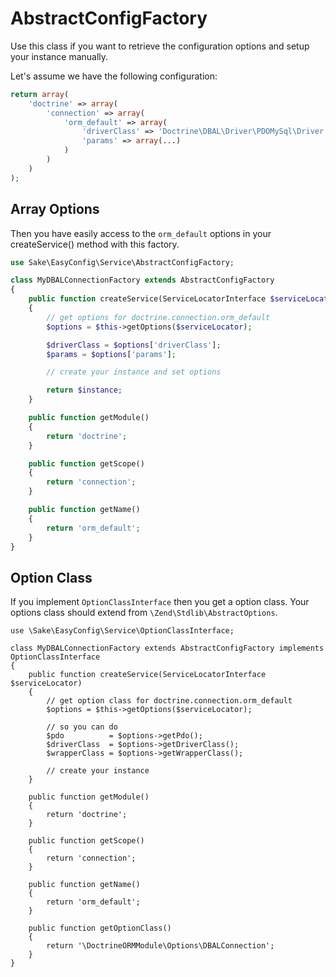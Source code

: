 # AbstractConfigFactory

 Use this class if you want to retrieve the configuration options and setup your instance manually.

Let's assume we have the following configuration:

```php
return array(
    'doctrine' => array(
        'connection' => array(
            'orm_default' => array(
                'driverClass' => 'Doctrine\DBAL\Driver\PDOMySql\Driver',
                'params' => array(...)
            )
        )
    )
);
```

## Array Options
Then you have easily access to the `orm_default` options in your createService() method with this factory.

```php
use Sake\EasyConfig\Service\AbstractConfigFactory;

class MyDBALConnectionFactory extends AbstractConfigFactory
{
    public function createService(ServiceLocatorInterface $serviceLocator)
    {
        // get options for doctrine.connection.orm_default
        $options = $this->getOptions($serviceLocator);

        $driverClass = $options['driverClass'];
        $params = $options['params'];

        // create your instance and set options

        return $instance;
    }

    public function getModule()
    {
        return 'doctrine';
    }

    public function getScope()
    {
        return 'connection';
    }

    public function getName()
    {
        return 'orm_default';
    }
}
```
## Option Class
If you implement `OptionClassInterface` then you get a option class. Your options class should extend from `\Zend\Stdlib\AbstractOptions`.
```
use \Sake\EasyConfig\Service\OptionClassInterface;

class MyDBALConnectionFactory extends AbstractConfigFactory implements OptionClassInterface
{
    public function createService(ServiceLocatorInterface $serviceLocator)
    {
        // get option class for doctrine.connection.orm_default
        $options = $this->getOptions($serviceLocator);

        // so you can do
        $pdo          = $options->getPdo();
        $driverClass  = $options->getDriverClass();
        $wrapperClass = $options->getWrapperClass();

        // create your instance
    }

    public function getModule()
    {
        return 'doctrine';
    }

    public function getScope()
    {
        return 'connection';
    }

    public function getName()
    {
        return 'orm_default';
    }

    public function getOptionClass()
    {
        return '\DoctrineORMModule\Options\DBALConnection';
    }
}
```

